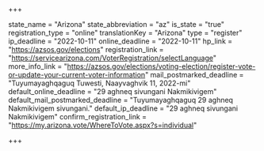 +++

state_name = "Arizona"
state_abbreviation = "az"
is_state = "true"
registration_type = "online"
translationKey = "Arizona"
type = "register"
ip_deadline = "2022-10-11"
online_deadline = "2022-10-11"
hp_link = "https://azsos.gov/elections"
registration_link = "https://servicearizona.com/VoterRegistration/selectLanguage"
more_info_link = "https://azsos.gov/elections/voting-election/register-vote-or-update-your-current-voter-information"
mail_postmarked_deadline = "Tuyumayaghqaguq Tuwesti, Naayvaghvik 11, 2022-mi"
default_online_deadline = "29 aghneq sivungani Nakmikivigem"
default_mail_postmarked_deadline = "Tuyumayaghqaguq 29 aghneq Nakmikivigem sivungani."
default_ip_deadline = "29 aghneq sivungani Nakmikivigem"
confirm_registration_link = "https://my.arizona.vote/WhereToVote.aspx?s=individual"

+++